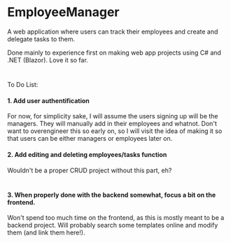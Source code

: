 # EmployeeManager
 A web application where users can track their employees and create and delegate tasks to them.

 Done mainly to experience first on making web app projects using C# and .NET (Blazor). Love it so far.

#

To Do List: 
#### 1. Add user authentification

For now, for simplicity sake, I will assume the users signing up will be the managers. They will manually add in their employees and whatnot. 
Don't want to overengineer this so early on, so I will visit the idea of making it so that users can be either managers or employees later on.

#### 2. Add editing and deleting employees/tasks function

Wouldn't be a proper CRUD project without this part, eh?
#

#### 3. When properly done with the backend somewhat, focus a bit on the frontend.

Won't spend too much time on the frontend, as this is mostly meant to be a backend project. Will probably search some templates online and modify them (and link them here!).
#
